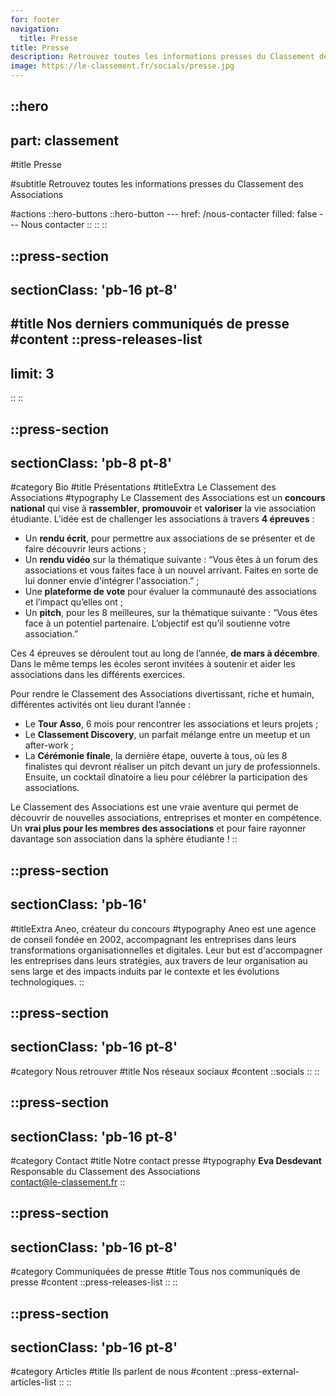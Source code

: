 ```yaml
---
for: footer
navigation:
  title: Presse
title: Presse
description: Retrouvez toutes les informations presses du Classement des Associations
image: https://le-classement.fr/socials/presse.jpg
---
```


::hero
---
part: classement
---
#title
Presse

#subtitle
Retrouvez toutes les informations presses du Classement des Associations

#actions
  ::hero-buttons
    ::hero-button
    ---
    href: /nous-contacter
    filled: false
    ---
    Nous contacter
    ::
  ::
::

::press-section
---
sectionClass: 'pb-16 pt-8'
---
#title
Nos derniers communiqués de presse
#content
  ::press-releases-list
  ---
  limit: 3
  ---
  ::
::

::press-section
---
sectionClass: 'pb-8 pt-8'
---
#category
Bio
#title
Présentations
#titleExtra
Le Classement des Associations
#typography
Le Classement des Associations est un **concours national** qui vise à **rassembler**, **promouvoir** et **valoriser** la vie association étudiante. L’idée est de challenger les associations à travers **4 épreuves** :

- Un **rendu écrit**, pour permettre aux associations de se présenter et de faire découvrir leurs actions ;
- Un **rendu vidéo** sur la thématique suivante : “Vous êtes à un forum des associations et vous faites face à un nouvel arrivant. Faites en sorte de lui donner envie d'intégrer l'association.” ;
- Une **plateforme de vote** pour évaluer la communauté des associations et l’impact qu’elles ont ;
- Un **pitch**, pour les 8 meilleures, sur la thématique suivante : “Vous êtes face à un potentiel partenaire. L’objectif est qu’il soutienne votre association.”

Ces 4 épreuves se déroulent tout au long de l’année, **de mars à décembre**. Dans le même temps les écoles seront invitées à soutenir et aider les associations dans les différents exercices.

Pour rendre le Classement des Associations divertissant, riche et humain, différentes activités ont lieu durant l’année :

- Le **Tour Asso**, 6 mois pour rencontrer les associations et leurs projets ;
- Le **Classement Discovery**, un parfait mélange entre un meetup et un after-work ;
- La **Cérémonie finale**, la dernière étape, ouverte à tous, où les 8 finalistes qui devront réaliser un pitch devant un jury de professionnels. Ensuite, un cocktail dînatoire a lieu pour célébrer la participation des associations.

Le Classement des Associations est une vraie aventure qui permet de découvrir de nouvelles associations, entreprises et monter en compétence. Un **vrai plus pour les membres des associations** et pour faire rayonner davantage son association dans la sphère étudiante !
::

::press-section
---
sectionClass: 'pb-16'
---
#titleExtra
Aneo, créateur du concours
#typography
Aneo  est  une  agence  de  conseil  fondée  en  2002,  accompagnant  les  entreprises dans    leurs    transformations    organisationnelles    et    digitales.    Leur    but    est d'accompagner   les   entreprises   dans   leurs   stratégies,   aux   travers   de   leur organisation au sens large et des impacts induits par le contexte et les évolutions technologiques.
::

::press-section
---
sectionClass: 'pb-16 pt-8'
---
#category
Nous retrouver
#title
Nos réseaux sociaux
#content
  ::socials
  ::
::

::press-section
---
sectionClass: 'pb-16 pt-8'
---
#category
Contact
#title
Notre contact presse
#typography
**Eva Desdevant**<br />
Responsable du Classement des Associations<br />
[contact@le-classement.fr](mailto:contact@le-classement.fr)
::

::press-section
---
sectionClass: 'pb-16 pt-8'
---
#category
Communiquées de presse
#title
Tous nos communiqués de presse
#content
  ::press-releases-list
  ::
::

::press-section
---
sectionClass: 'pb-16 pt-8'
---
#category
Articles
#title
Ils parlent de nous
#content
  ::press-external-articles-list
  ::
::
